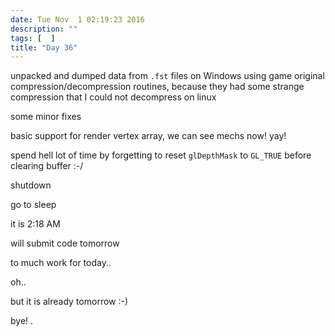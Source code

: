 ```yaml
---
date: Tue Nov  1 02:19:23 2016
description: ""
tags: [  ]
title: "Day 36"
---
```

unpacked and dumped data from `.fst` files on Windows using game original compression/decompression routines, because they had some strange compression that I could not decompress on linux

some minor fixes

basic support for render vertex array, we can see mechs now! yay!

spend hell lot of time by forgetting to reset `glDepthMask` to `GL_TRUE` before clearing buffer :-/

shutdown 

go to sleep

it is 2:18 AM

will submit code tomorrow

to much work for today..

oh..

but it is already tomorrow :-)

bye!
.


